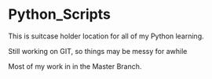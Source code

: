 # Python_Scripts
This is suitcase holder location for all of my Python learning.

Still working on GIT, so things may be messy for awhile

Most of my work in in the Master Branch.  
